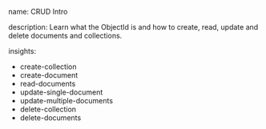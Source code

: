 name: CRUD Intro

description: Learn what the ObjectId is and how to create, read, update and delete documents and collections.

insights:
  - create-collection
  - create-document
  - read-documents
  - update-single-document
  - update-multiple-documents
  - delete-collection
  - delete-documents
